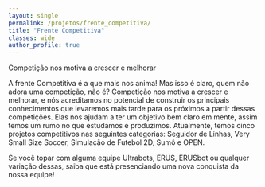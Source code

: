 ```yaml
---
layout: single
permalink: /projetos/frente_competitiva/
title: "Frente Competitiva"
classes: wide
author_profile: true
---
```


Competição nos motiva a crescer e melhorar

A frente Competitiva é a que mais nos anima! Mas isso é claro, quem não adora uma competição, não é? Competição nos motiva a crescer e melhorar, e nós acreditamos no potencial de construir os principais conhecimentos que levaremos mais tarde para os próximos a partir dessas competições. Elas nos ajudam a ter um objetivo bem claro em mente, assim temos um rumo no que estudamos e produzimos. Atualmente, temos cinco projetos competitivos nas seguintes categorias: Seguidor de Linhas, Very Small Size Soccer, Simulação de Futebol 2D, Sumô e OPEN.

Se você topar com alguma equipe Ultrabots, ERUS, ERUSbot ou qualquer variação dessas, saiba que está presenciando uma nova conquista da nossa equipe!